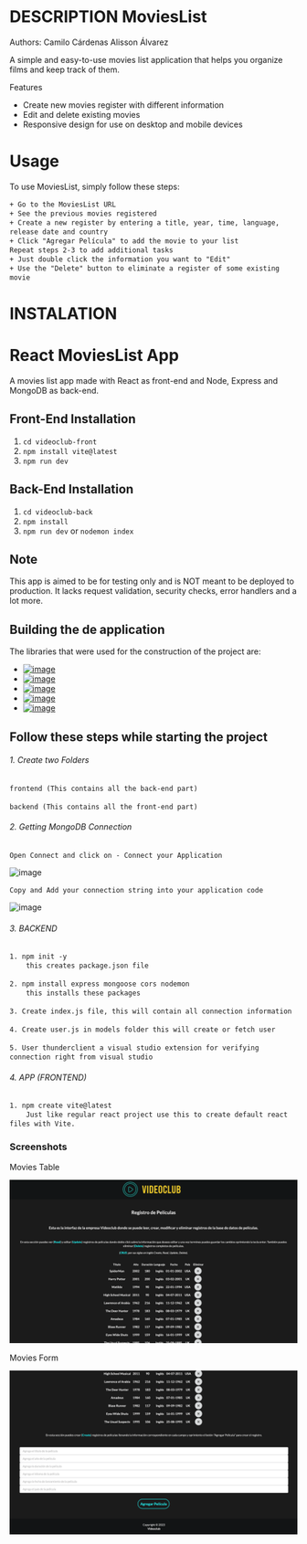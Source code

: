 # DESCRIPTION MoviesList

Authors: Camilo Cárdenas
         Alisson Álvarez

A simple and easy-to-use movies list application that helps you organize films and keep track of them.

Features

   + Create new movies register with different information
   + Edit and delete existing movies
   + Responsive design for use on desktop and mobile devices
   
# Usage

To use MoviesList, simply follow these steps:

    + Go to the MoviesList URL
    + See the previous movies registered
    + Create a new register by entering a title, year, time, language, release date and country
    + Click "Agregar Película" to add the movie to your list
    Repeat steps 2-3 to add additional tasks
    + Just double click the information you want to "Edit" 
    + Use the "Delete" button to eliminate a register of some existing movie

# INSTALATION

# React MoviesList App
A movies list app made with React as front-end and Node, Express and MongoDB as back-end.

## Front-End Installation
1. `cd videoclub-front`
2. `npm install vite@latest`
3. `npm run dev`

## Back-End Installation
1. `cd videoclub-back`
2. `npm install`
3. `npm run dev` or `nodemon index`

## Note
This app is aimed to be for testing only and is NOT meant to be deployed to production. It lacks request validation, security checks, error handlers and a lot more.

## Building the de application

The libraries that were used for the construction of the project are:

* <a href="https://reactjs.org">![image](https://user-images.githubusercontent.com/50422794/211116164-7b79fadd-869a-43e3-8053-a224f080f9c2.png)</a>
* <a href="https://expressjs.com/es/">![image](https://user-images.githubusercontent.com/50422794/215832140-54a86230-4ede-459c-82e3-5c05ee219f10.png)</a>
* <a href="https://www.mongodb.com/">![image](https://user-images.githubusercontent.com/50422794/215832681-e822e2d6-ae97-4c63-9d0b-be6c36a2eda1.png)</a>
* <a href="https://nodejs.org/es/">![image](https://user-images.githubusercontent.com/50422794/215834151-4c767188-7bfa-406e-9967-9c07dc4f737f.png)</a>
* <a href="https://www.npmjs.com/package/axios">![image](https://user-images.githubusercontent.com/50422794/215833618-06eef285-0ac3-46be-ac0c-44bc311dc823.png)
</a>

## Follow these steps while starting the project

###### 1.  Create two Folders

    frontend (This contains all the back-end part)
  
    backend (This contains all the front-end part)
  
###### 2.  Getting MongoDB Connection

    Open Connect and click on - Connect your Application
    
  ![image](https://user-images.githubusercontent.com/76637730/174515425-a6b7db82-5cd3-4cc3-9b27-ecad8e395983.png)
  
    Copy and Add your connection string into your application code
    
  ![image](https://user-images.githubusercontent.com/76637730/174516230-232c6be6-d00b-4067-b15e-1f9cf9c57784.png)

  
###### 3.  BACKEND

    1. npm init -y
        this creates package.json file
        
    2. npm install express mongoose cors nodemon
        this installs these packages
        
    3. Create index.js file, this will contain all connection information
    
    4. Create user.js in models folder this will create or fetch user
    
    5. User thunderclient a visual studio extension for verifying connection right from visual studio
  
###### 4.  APP (FRONTEND)

    1. npm create vite@latest 
        Just like regular react project use this to create default react files with Vite.
  
### Screenshots
 
 Movies Table
 
![image](https://github.com/Camicardenasp/videoclub-front/blob/main/public/Readme%20Images/VideoclubTable.png)

Movies Form

![image](https://github.com/Camicardenasp/videoclub-front/blob/main/public/Readme%20Images/VideoClubForm.png)


